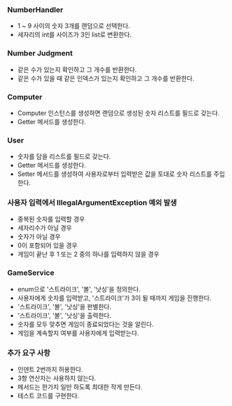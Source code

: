 ### NumberHandler
* 1 ~ 9 사이의 숫자 3개를 랜덤으로 선택한다.
* 세자리의 int를 사이즈가 3인 list로 변환한다.

### Number Judgment
* 같은 수가 있는지 확인하고 그 개수를 반환한다.
* 같은 수가 있을 때 같은 인덱스가 있는지 확인하고 그 개수를 반환한다.

### Computer
* Computer 인스턴스를 생성하면 랜덤으로 생성된 숫자 리스트를 필드로 갖는다.
* Getter 메서드를 생성한다.

### User
* 숫자를 담을 리스트를 필드로 갖는다.
* Getter 메서드를 생성한다.
* Setter 메서드를 생성하여 사용자로부터 입력받은 값을 토대로 숫자 리스트를 주입한다.

### 사용자 입력에서 IllegalArgumentException 예외 발생
* 중복된 숫자를 입력할 경우
* 세자리수가 아닐 경우
* 숫자가 아닐 경우
* 0이 포함되어 있을 경우
* 게임이 끝난 후 1 또는 2 중의 하나를 입력하지 않을 경우

### GameService
* enum으로 '스트라이크', '볼', '낫싱'을 정의한다.
* 사용자에게 숫자를 입력받고, '스트라이크'가 3이 될 때까지 게임을 진행한다.
* '스트라이크', '볼', '낫싱'을 판별한다.
* '스트라이크', '볼', '낫싱'을 출력한다.
* 숫자를 모두 맞추면 게임이 종료되었다는 것을 알린다.
* 게임을 계속할지 여부를 사용자에게 입력받는다.

### 추가 요구 사항
* 인덴트 2번까지 허용한다.
* 3항 연산자는 사용하지 않는다.
* 메서드는 한가지 일만 하도록 최대한 작게 만든다.
* 테스트 코드를 구현한다.
